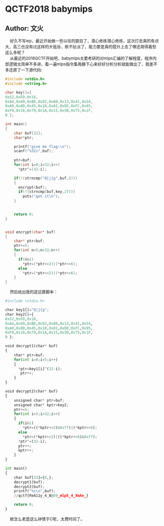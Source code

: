 # QCTF2018 babymips
## Author: 文火

&nbsp;&nbsp;&nbsp;&nbsp;<font size=2>好久不写wp，最近开始做一些以往的题目了，潜心修炼潜心修炼，这次打击真的有点大，高三也没有过这样的大低谷，欸不扯淡了，能力要是真的提升上去了哪还用得着愁这么多呢？</font></br>
&nbsp;&nbsp;&nbsp;&nbsp;<font size=2>从最近的2018QCTF开始吧，babymips主要考研的对mips汇编的了解程度，程序内部逻辑太简单不多讲，看一遍mips指令集再静下心来好好分析分析就能做出了，我差不多还原了一下源代码:</font></br>

```C
#include <stdio.h>
#include <string.h>

char key[]={
0x52,0xFD,0x16,
0xA4,0x89,0xBD,0x92,0x80,0x13,0x41,0x54,
0xA0,0x8D,0x45,0x18,0x81,0xDE,0xFC,0x95,
0xF0,0x16,0x79,0x1A,0x15,0x5B,0x75,0x1F,
0 };

int main()
{
	char buf[32];
	char*ptr;

	printf("give me flag:\n");
	scanf("%32s",buf);
	
	ptr=buf;
	for(int i=0;i<32;i++)
	  *ptr^=(32-i);

	if(!(strncmp("Q|j{g",buf,5)))
	{
	  encrypt(buf);
	  if(!(strncmp(buf,key,27)))
	    puts("got it\n");
	}
	

	return 0;
}


void encrypt(char* buf)
{
	char* ptr=buf;
	ptr+=5;
	for(int n=5;n<32;n++)
	{
	  if(n&1)
	    *ptr=(*ptr>>2)|(*ptr<<6);
	  else
	    *ptr=(*ptr<<2)|(*ptr>>6);
	}
}

```

&nbsp;&nbsp;&nbsp;&nbsp;<font size=2>然后给出我的逆运算脚本：</font></br>

```python
#include <stdio.h>

char key1[]="Q|j{g";
char key2[]={
0x52,0xFD,0x16,
0xA4,0x89,0xBD,0x92,0x80,0x13,0x41,0x54,
0xA0,0x8D,0x45,0x18,0x81,0xDE,0xFC,0x95,
0xF0,0x16,0x79,0x1A,0x15,0x5B,0x75,0x1F,
0 };

void decrypt1(char* buf)
{
	char* ptr=buf;
	for(int i=0;i<5;i++)
	{
	  *ptr=key1[i]^(32-i);
	   ptr++;
	}
}

void decrypt2(char* buf)
{
	unsigned char* ptr=buf;
	unsigned char* kptr=key2;
	ptr+=5;
	for(int i=5;i<32;i++)
	{
	  if(i&1)
	    *ptr=((*kptr<<2)&0xff)|(*kptr>>6);
	  else
	    *ptr=(*kptr>>2)|((*kptr<<6)&0xff);
	  *ptr^=(32-i);
	  ptr++;
	  kptr++;
	}
}

int main()
{
	char buf[33]={0,};
	decrypt1(buf);
	decrypt2(buf);
	printf("%s\n",buf);
    //qctf{ReA11y_4_B@89_mlp5_4_XmAn_}

	return 0;
}

```

&nbsp;&nbsp;&nbsp;&nbsp;<font size=2>欸怎么老是这么钟情于C呢，太费时间了。</font></br>
